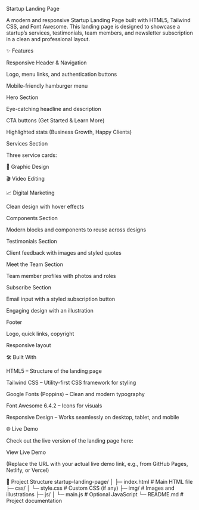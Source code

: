 Startup Landing Page

A modern and responsive Startup Landing Page built with HTML5, Tailwind CSS, and Font Awesome.
This landing page is designed to showcase a startup’s services, testimonials, team members, and newsletter subscription in a clean and professional layout.

✨ Features

Responsive Header & Navigation

Logo, menu links, and authentication buttons

Mobile-friendly hamburger menu

Hero Section

Eye-catching headline and description

CTA buttons (Get Started & Learn More)

Highlighted stats (Business Growth, Happy Clients)

Services Section

Three service cards:

🎨 Graphic Design

🎬 Video Editing

📈 Digital Marketing

Clean design with hover effects

Components Section

Modern blocks and components to reuse across designs

Testimonials Section

Client feedback with images and styled quotes

Meet the Team Section

Team member profiles with photos and roles

Subscribe Section

Email input with a styled subscription button

Engaging design with an illustration

Footer

Logo, quick links, copyright

Responsive layout

🛠️ Built With

HTML5 – Structure of the landing page

Tailwind CSS – Utility-first CSS framework for styling

Google Fonts (Poppins) – Clean and modern typography

Font Awesome 6.4.2 – Icons for visuals

Responsive Design – Works seamlessly on desktop, tablet, and mobile

🌐 Live Demo

Check out the live version of the landing page here:

View Live Demo

(Replace the URL with your actual live demo link, e.g., from GitHub Pages, Netlify, or Vercel)

📂 Project Structure
startup-landing-page/
│
├─ index.html          # Main HTML file
├─ css/
│  └─ style.css        # Custom CSS (if any)
├─ img/                # Images and illustrations
├─ js/
│  └─ main.js          # Optional JavaScript
└─ README.md           # Project documentation
